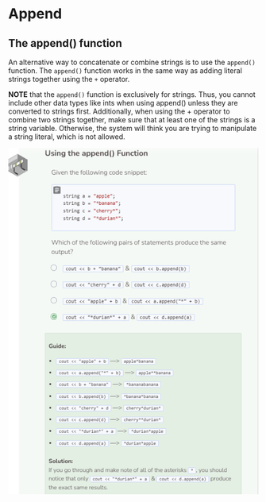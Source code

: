 # Append
## The append() function
An alternative way to concatenate or combine strings is to use the `append()` function. The `append()` function works in the same way as adding literal strings together using the `+` operator.

**NOTE** that the `append()` function is exclusively for strings. Thus, you cannot include other data types like ints when using append() unless they are converted to strings first. Additionally, when using the + operator to combine two strings together, make sure that at least one of the strings is a string variable. Otherwise, the system will think you are trying to manipulate a string literal, which is not allowed.

![Question 5](_assets/Q5.png)